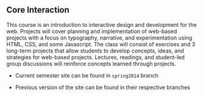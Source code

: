 ## Core Interaction

This course is an introduction to interactive design and
development for the web. Projects will cover planning and
implementation of web-based projects with a focus on
typography, narrative, and experimentation using HTML, CSS,
and some Javascript. The class will consist of exercises and
3 long-term projects that allow students to develop concepts,
ideas, and strategies for web-based projects. Lectures,
readings, and student-led group discussions will reinforce
concepts learned through projects.

- Current semester site can be found in ```spring2014``` branch

- Previous version of the site can be found in their respective branches